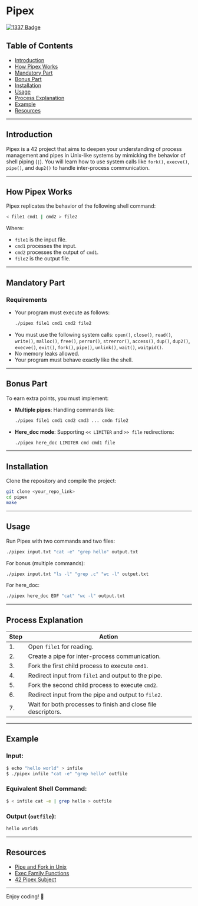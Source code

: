 # Pipex

[![1337 Badge](https://img.shields.io/badge/1337-Project-blue)](https://www.42network.org/)

## Table of Contents
- [Introduction](#introduction)
- [How Pipex Works](#how-pipex-works)
- [Mandatory Part](#mandatory-part)
- [Bonus Part](#bonus-part)
- [Installation](#installation)
- [Usage](#usage)
- [Process Explanation](#process-explanation)
- [Example](#example)
- [Resources](#resources)

---

## Introduction
Pipex is a 42 project that aims to deepen your understanding of process management and pipes in Unix-like systems by mimicking the behavior of shell piping (`|`). You will learn how to use system calls like `fork()`, `execve()`, `pipe()`, and `dup2()` to handle inter-process communication.

---

## How Pipex Works
Pipex replicates the behavior of the following shell command:

```sh
< file1 cmd1 | cmd2 > file2
```

Where:
- `file1` is the input file.
- `cmd1` processes the input.
- `cmd2` processes the output of `cmd1`.
- `file2` is the output file.

---

## Mandatory Part
### Requirements
- Your program must execute as follows:
  ```sh
  ./pipex file1 cmd1 cmd2 file2
  ```
- You must use the following system calls: `open()`, `close()`, `read()`, `write()`, `malloc()`, `free()`, `perror()`, `strerror()`, `access()`, `dup()`, `dup2()`, `execve()`, `exit()`, `fork()`, `pipe()`, `unlink()`, `wait()`, `waitpid()`.
- No memory leaks allowed.
- Your program must behave exactly like the shell.

---

## Bonus Part
To earn extra points, you must implement:
- **Multiple pipes**: Handling commands like:
  ```sh
  ./pipex file1 cmd1 cmd2 cmd3 ... cmdn file2
  ```
- **Here_doc mode**: Supporting `<< LIMITER` and `>> file` redirections:
  ```sh
  ./pipex here_doc LIMITER cmd cmd1 file
  ```

---

## Installation
Clone the repository and compile the project:
```sh
git clone <your_repo_link>
cd pipex
make
```

---

## Usage
Run Pipex with two commands and two files:
```sh
./pipex input.txt "cat -e" "grep hello" output.txt
```

For bonus (multiple commands):
```sh
./pipex input.txt "ls -l" "grep .c" "wc -l" output.txt
```

For here_doc:
```sh
./pipex here_doc EOF "cat" "wc -l" output.txt
```

---

## Process Explanation
| Step | Action |
|------|--------|
| 1.   | Open `file1` for reading. |
| 2.   | Create a pipe for inter-process communication. |
| 3.   | Fork the first child process to execute `cmd1`. |
| 4.   | Redirect input from `file1` and output to the pipe. |
| 5.   | Fork the second child process to execute `cmd2`. |
| 6.   | Redirect input from the pipe and output to `file2`. |
| 7.   | Wait for both processes to finish and close file descriptors. |

---

## Example
### Input:
```sh
$ echo "hello world" > infile
$ ./pipex infile "cat -e" "grep hello" outfile
```
### Equivalent Shell Command:
```sh
$ < infile cat -e | grep hello > outfile
```
### Output (`outfile`):
```sh
hello world$
```

---

## Resources
- [Pipe and Fork in Unix](https://www.geeksforgeeks.org/pipe-system-call/)
- [Exec Family Functions](https://linux.die.net/man/3/exec)
- [42 Pipex Subject](https://cdn.intra.42.fr/pdf/pdf/34483/en.subject.pdf)

---

Enjoy coding! 🚀

